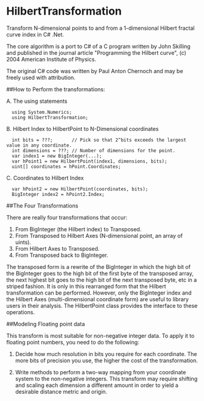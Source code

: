 # HilbertTransformation
Transform N-dimensional points to and from a 1-dimensional Hilbert fractal curve index in C# .Net.

The core algorithm is a port to C# of a C program written by John Skilling and published in
the journal article "Programming the Hilbert curve", (c) 2004 American Institute of Physics.

The original C# code was written by Paul Anton Chernoch and may be freely used with attribution.

##How to Perform the transformations:
 
  A. The using statements
  
      using System.Numerics;
      using HilbertTransformation;
 
  B. Hilbert Index to HilbertPoint to N-Dimensional coordinates
   
      int bits = ???;       // Pick so that 2^bits exceeds the largest value in any coordinate.
      int dimensions = ???; // Number of dimensions for the point.
      var index1 = new BigInteger(...);
      var hPoint1 = new HilbertPoint(index1, dimensions, bits);
      uint[] coordinates = hPoint.Coordinates;
	 
  C. Coordinates to Hilbert Index
	 
      var hPoint2 = new HilbertPoint(coordinates, bits);
      BigInteger index2 = hPoint2.Index;

##The Four Transformations

 There are really four transformations that occur:

 1. From BigInteger (the Hilbert index) to Transposed.
 2. From Transposed to Hilbert Axes (N-dimensional point, an array of uints).
 3. From Hilbert Axes to Transposed.
 4. From Transposed back to BigInteger.

 The transposed form is a rewrite of the BigInteger in which the high bit of the BigInteger goes to the 
 high bit of the first byte of the transposed array, the next highest bit goes to the high bit of the next transposed byte, 
 etc in a striped fashion. It is only in this rearranged form that the Hilbert transformation can be performed.
 However, only the BigInteger index and the Hilbert Axes (multi-dimensional coordinate form) are useful to library users 
 in their analysis. The HilbertPoint class provides the interface to these operations.

 ##Modeling Floating point data

 This transform is most suitable for non-negative integer data. To apply it to floating point numbers, you need to do the following:

 1. Decide how much resolution in bits you require for each coordinate. 
    The more bits of precision you use, the higher the cost of the transformation.

 2. Write methods to perform a two-way mapping from your coordinate system to the non-negative integers.
    This transform may require shifting and scaling each dimension a different amount in order to yield a desirable
    distance metric and origin.

 
